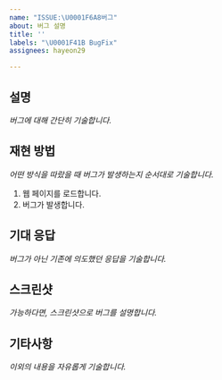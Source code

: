 ```yaml
---
name: "ISSUE:\U0001F6A8버그"
about: 버그 설명
title: ''
labels: "\U0001F41B BugFix"
assignees: hayeon29

---
```


## 설명
*버그에 대해 간단히 기술합니다.*

## 재현 방법
*어떤 방식을 따랐을 때 버그가 발생하는지 순서대로 기술합니다.*
1. 웹 페이지를 로드합니다.
2. 버그가 발생합니다.

## 기대 응답
*버그가 아닌 기존에 의도했던 응답을 기술합니다.*

## 스크린샷
*가능하다면, 스크린샷으로 버그를 설명합니다.*

## 기타사항
*이외의 내용을 자유롭게 기술합니다.*
